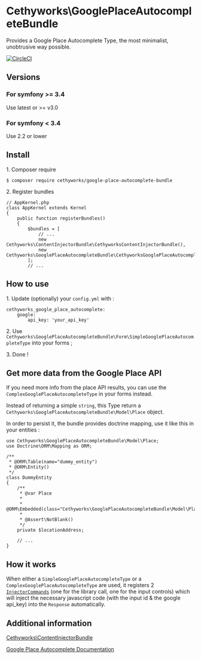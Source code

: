 Cethyworks\GooglePlaceAutocompleteBundle
===
Provides a Google Place Autocomplete Type, the most minimalist, unobtrusive way possible.

[![CircleCI](https://circleci.com/gh/Cethy/GooglePlaceAutocompleteBundle/tree/master.svg?style=shield)](https://circleci.com/gh/Cethy/GooglePlaceAutocompleteBundle/tree/master)

## Versions
### For symfony >= 3.4
Use latest or >= v3.0

### For symfony < 3.4
Use 2.2 or lower


## Install

1\. Composer require

    $ composer require cethyworks/google-place-autocomplete-bundle

2\. Register bundles

    // AppKernel.php
    class AppKernel extends Kernel
    {
        public function registerBundles()
        {
            $bundles = [
                // ...
                new Cethyworks\ContentInjectorBundle\CethyworksContentInjectorBundle(),
                new Cethyworks\GooglePlaceAutocompleteBundle\CethyworksGooglePlaceAutocompleteBundle(),
            ];
            // ...


## How to use
1\. Update (optionally) your `config.yml` with :

    cethyworks_google_place_autocomplete:
        google:
            api_key: 'your_api_key'

2\. Use `Cethyworks\GooglePlaceAutocompleteBundle\Form\SimpleGooglePlaceAutocompleteType` into your forms ;
  
3\. Done !


## Get more data from the Google Place API
If you need more info from the place API results, you can use the `ComplexGooglePlaceAutocompleteType` in your forms instead.

Instead of returning a simple `string`, this Type return a `Cethyworks\GooglePlaceAutocompleteBundle\Model\Place` object.   

In order to persist it, the bundle provides doctrine mapping, use it like this in your entities :

    use Cethyworks\GooglePlaceAutocompleteBundle\Model\Place;
    use Doctrine\ORM\Mapping as ORM;

    /**
     * @ORM\Table(name="dummy_entity")
     * @ORM\Entity()
     */
    class DummyEntity
    {
        /**
         * @var Place
         *
         * @ORM\Embedded(class="Cethyworks\GooglePlaceAutocompleteBundle\Model\Place")
         *
         * @Assert\NotBlank()
         */
        private $locationAddress;
        
        // ...
    }

## How it works
When either a `SimpleGooglePlaceAutocompleteType` or a `ComplexGooglePlaceAutocompleteType` are used, 
it registers 2 [`InjectorCommands`](https://github.com/Cethy/ContentInjectorBundle#cethyworkscontentinjectorbundle) (one for the library call, one for the input controls) 
which will inject the necessary javascript code (with the input id & the google api_key) into the `Response` automatically.

## Additional information
[Cethyworks\ContentInjectorBundle](https://github.com/Cethy/ContentInjectorBundle)

[Google Place Autocomplete Documentation](https://developers.google.com/maps/documentation/javascript/examples/places-autocomplete)
